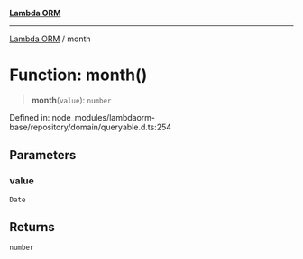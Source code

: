 [**Lambda ORM**](../README.md)

***

[Lambda ORM](../README.md) / month

# Function: month()

> **month**(`value`): `number`

Defined in: node\_modules/lambdaorm-base/repository/domain/queryable.d.ts:254

## Parameters

### value

`Date`

## Returns

`number`
